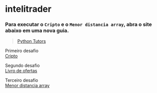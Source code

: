 # intelitrader

### Para executar o `Cripto` e o `Menor distancia array`, abra o site abaixo em uma nova guia.
> [Python Tutors](https://www.onlinegdb.com/online_c_compiler)

Primeiro desafio<br>[Cripto](./criptografia_navio/)

Segundo desafio<br>[Livro de ofertas](./livro_de_ofertas/)

Terceiro desafio<br>[Menor distancia array](./menor_distancia_array/)

